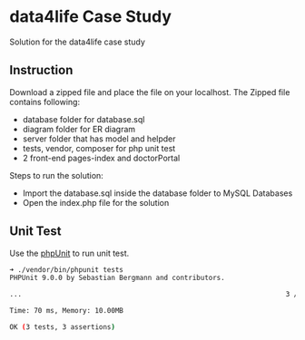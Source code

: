 # data4life Case Study

Solution for the data4life case study 

## Instruction

Download a zipped file and place the file on your localhost. The Zipped file contains following:
* database folder for database.sql 
* diagram folder for ER diagram
* server folder that has model and helpder 
* tests, vendor, composer for php unit test  
* 2 front-end pages-index and doctorPortal

Steps to run the solution:
- Import the database.sql inside the database folder to MySQL Databases 
- Open the index.php file for the solution


## Unit Test

Use the [phpUnit](https://phpunit.de/getting-started/phpunit-9.html) to run unit test.
```bash
➜ ./vendor/bin/phpunit tests
PHPUnit 9.0.0 by Sebastian Bergmann and contributors.

...                                                                 3 / 3 (100%)

Time: 70 ms, Memory: 10.00MB

OK (3 tests, 3 assertions)
```

